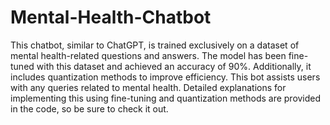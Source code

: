 # Mental-Health-Chatbot
This chatbot, similar to ChatGPT, is trained exclusively on a dataset of mental health-related questions and answers. The model has been fine-tuned with this dataset and achieved an accuracy of 90%. Additionally, it includes quantization methods to improve efficiency. This bot assists users with any queries related to mental health. Detailed explanations for implementing this using fine-tuning and quantization methods are provided in the code, so be sure to check it out.

